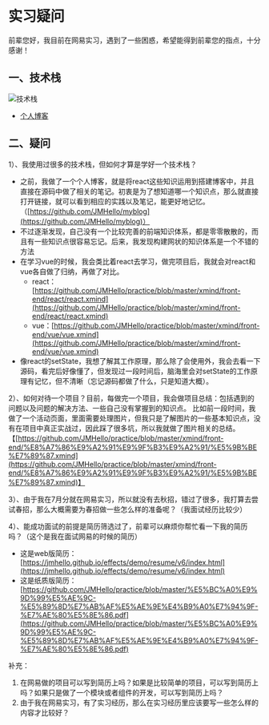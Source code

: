 # 实习疑问

前辈您好，我目前在网易实习，遇到了一些困惑，希望能得到前辈您的指点，十分感谢！

## 一、技术栈

![技术栈]("/tech-stack.png")

* [个人博客](https://blog.jmazm.com)


## 二、疑问
    
1）、我使用过很多的技术栈，但如何才算是学好一个技术栈？

* 之前，我做了一个个人博客，就是将react这些知识运用到搭建博客中，并且直接在源码中做了相关的笔记。初衷是为了想知道哪一个知识点，那么就直接打开链接，就可以看到相应的实践以及笔记，能更好地记忆。
            （[https://github.com/JMHello/myblog](https://github.com/JMHello/myblog)）
* 不过逐渐发现，自己没有一个比较完善的前端知识体系，都是零零散散的，而且有一些知识点很容易忘记。后来，我发现构建网状的知识体系是一个不错的方法
* 在学习vue的时候，我会类比着react去学习，做完项目后，我就会对react和vue各自做了归纳，再做了对比。
  * react：[https://github.com/JMHello/practice/blob/master/xmind/front-end/react/react.xmind](https://github.com/JMHello/practice/blob/master/xmind/front-end/react/react.xmind)                  
  * vue：[https://github.com/JMHello/practice/blob/master/xmind/front-end/vue/vue.xmind](https://github.com/JMHello/practice/blob/master/xmind/front-end/vue/vue.xmind)
* 像react的setState，我想了解其工作原理，那么除了会使用外，我会去看一下源码，看完后好像懂了，但发现过一段时间后，脑海里会对setState的工作原理有记忆，但不清晰（忘记源码都做了什么，只是知道大概）。

2）、如何对待一个项目？目前，每做完一个项目，我会做项目总结：包括遇到的问题以及问题的解决方法、一些自己没有掌握到的知识点。
    比如前一段时间，我做了一个活动页面，里面需要处理图片，但我只是了解图片的一些基本知识点，没有在项目中真正实战过，因此踩了很多坑，所以我就做了图片相关的总结。【[https://github.com/JMHello/practice/blob/master/xmind/front-end/%E8%A7%86%E9%A2%91%E9%9F%B3%E9%A2%91/%E5%9B%BE%E7%89%87.xmind](https://github.com/JMHello/practice/blob/master/xmind/front-end/%E8%A7%86%E9%A2%91%E9%9F%B3%E9%A2%91/%E5%9B%BE%E7%89%87.xmind)】

3）、由于我在7月分就在网易实习，所以就没有去秋招，错过了很多，我打算去尝试春招，那么大概需要为春招做一些怎么样的准备呢？（我面试经历比较少）

4）、能成功面试的前提是简历筛选过了，前辈可以麻烦你帮忙看一下我的简历吗？（这个是我在面试网易的时候的简历）
* 这是web版简历：[https://jmhello.github.io/effects/demo/resume/v6/index.html](https://jmhello.github.io/effects/demo/resume/v6/index.html)
* 这是纸质版简历：[https://github.com/JMHello/practice/blob/master/%E5%BC%A0%E9%9D%99%E5%AE%9C-%E5%89%8D%E7%AB%AF%E5%AE%9E%E4%B9%A0%E7%94%9F-%E7%AE%80%E5%8E%86.pdf](https://github.com/JMHello/practice/blob/master/%E5%BC%A0%E9%9D%99%E5%AE%9C-%E5%89%8D%E7%AB%AF%E5%AE%9E%E4%B9%A0%E7%94%9F-%E7%AE%80%E5%8E%86.pdf)

补充：
1. 在网易做的项目可以写到简历上吗？如果是比较简单的项目，可以写到简历上吗？如果只是做了一个模块或者组件的开发，可以写到简历上吗？
2. 由于我在网易实习，有了实习经历，那么在实习经历里应该要写一些怎么样的内容才比较好？
